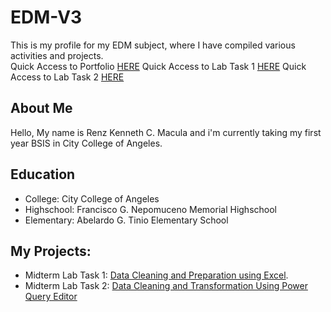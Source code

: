 # EDM-V3
This is my profile for my EDM subject, where I have compiled various activities and projects.
<br>
Quick Access to Portfolio [HERE](https://referenz18.github.io/EDM-V3/) 
Quick Access to Lab Task 1 [HERE](https://github.com/ReferenZ18/Midterm-Lab-Task-1-Data-Cleaning-and-Preparation-using-Excel) 
Quick Access to Lab Task 2 [HERE](https://github.com/ReferenZ18/Midterm-Lab-Task-2-Data-Cleaning-and-Transformation-Using-Power-Query-Editor)
## About Me
Hello, My name is Renz Kenneth C. Macula and i'm currently taking my first year BSIS in City College of Angeles.
## Education
- College: City College of Angeles
- Highschool: Francisco G. Nepomuceno Memorial Highschool
- Elementary: Abelardo G. Tinio Elementary School
## My Projects:
- Midterm Lab Task 1: [Data Cleaning and Preparation using Excel](https://referenz18.github.io/Midterm-Lab-Task-1-Data-Cleaning-and-Preparation-using-Excel/).
- Midterm Lab Task 2: [Data Cleaning and Transformation Using Power Query Editor](https://referenz18.github.io/Midterm-Lab-Task-2-Data-Cleaning-and-Transformation-Using-Power-Query-Editor/)
